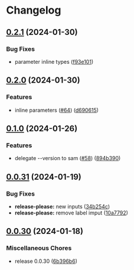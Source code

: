 # Changelog

## [0.2.1](https://github.com/starterstack/sam-expand/compare/v0.2.0...v0.2.1) (2024-01-30)


### Bug Fixes

* parameter inline types ([f93e101](https://github.com/starterstack/sam-expand/commit/f93e101cb20d3de68896b3088abc2b66a5a95b26))

## [0.2.0](https://github.com/starterstack/sam-expand/compare/v0.1.0...v0.2.0) (2024-01-30)


### Features

* inline parameters ([#64](https://github.com/starterstack/sam-expand/issues/64)) ([d690615](https://github.com/starterstack/sam-expand/commit/d6906155a73a60c6d0c95c20125d0d4e42e90de5))

## [0.1.0](https://github.com/starterstack/sam-expand/compare/v0.0.31...v0.1.0) (2024-01-26)


### Features

* delegate --version to sam ([#58](https://github.com/starterstack/sam-expand/issues/58)) ([894b390](https://github.com/starterstack/sam-expand/commit/894b3905578fdd35eaca34911c7115367ee889b3))

## [0.0.31](https://github.com/starterstack/sam-expand/compare/v0.0.30...v0.0.31) (2024-01-19)


### Bug Fixes

* **release-please:** new inputs ([34b254c](https://github.com/starterstack/sam-expand/commit/34b254c477f97684edfc22dc2a1f146ae3c801c1))
* **release-please:** remove label imput ([10a7792](https://github.com/starterstack/sam-expand/commit/10a7792f09f864347666060272fa29d1bf38b369))

## [0.0.30](https://github.com/starterstack/sam-expand/compare/v0.0.29...v0.0.30) (2024-01-18)


### Miscellaneous Chores

* release 0.0.30 ([6b396b6](https://github.com/starterstack/sam-expand/commit/6b396b6eb4cac4c61e050bb8b6333ce32ef17e4e))
